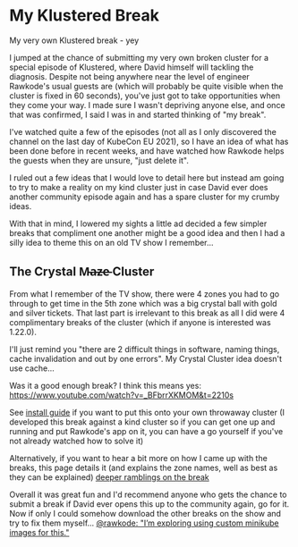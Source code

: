 # My Klustered Break

My very own Klustered break - yey

I jumped at the chance of submitting my very own broken cluster for a special episode of Klustered, where David himself will tackling the diagnosis. Despite not being anywhere near the level of engineer Rawkode's usual guests are (which will probably be quite visible when the cluster is fixed in 60 seconds), you've just got to take opportunities when they come your way. I made sure I wasn't depriving anyone else, and once that was confirmed, I said I was in and started thinking of "my break".

I've watched quite a few of the episodes (not all as I only discovered the channel on the last day of KubeCon EU 2021), so I have an idea of what has been done before in recent weeks, and have watched how Rawkode helps the guests when they are unsure, "just delete it".

I ruled out a few ideas that I would love to detail here but instead am going to try to make a reality on my kind cluster just in case David ever does another community episode again and has a spare cluster for my crumby ideas.

With that in mind, I lowered my sights a little ad decided a few simpler breaks that compliment one another might be a good idea and then I had a silly idea to theme this on an old TV show I remember...

## The Crystal M̵a̵z̵e̵ Cluster

From what I remember of the TV show, there were 4 zones you had to go through to get time in the 5th zone which was a big crystal ball with gold and silver tickets. That last part is irrelevant to this break as all I did were 4 complimentary breaks of the cluster (which if anyone is interested was 1.22.0). 

I'll just remind you "there are 2 difficult things in software, naming things, cache invalidation and out by one errors". My Crystal Cluster idea doesn't use cache... 

Was it a good enough break? I think this means yes: https://www.youtube.com/watch?v=_BFbrrXKMOM&t=2210s

See [install guide](./install.md) if you want to put this onto your own throwaway cluster (I developed this break against a kind cluster so if you can get one up and running and put Rawkode's app on it, you can have a go yourself if you've not already watched how to solve it)

Alternatively, if you want to hear a bit more on how I came up with the breaks, this page details it (and explains the zone names, well as best as they can be explained) [deeper ramblings on the break](./break-backstory.md)

Overall it was great fun and I'd recommend anyone who gets the chance to submit a break if David ever opens this up to the community again, go for it. Now if only I could somehow download the other breaks on the show and try to fix them myself...
[@rawkode: "I’m exploring using custom minikube images for this."](https://twitter.com/rawkode/status/1421174693034344448?ref_src=twsrc%5Etfw%7Ctwcamp%5Etweetembed%7Ctwterm%5E1421174693034344448%7Ctwgr%5E%7Ctwcon%5Es1_c10&ref_url=https%3A%2F%2Fpublish.twitter.com%2F%3Fquery%3Dhttps3A2F2Ftwitter.com2Frawkode2Fstatus2F1421174693034344448widget%3DTweet)

